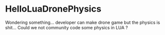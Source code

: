 # HelloLuaDronePhysics
Wondering something... developer can make drone game but the physics is shit... Could we not community code some physics in LUA ?

